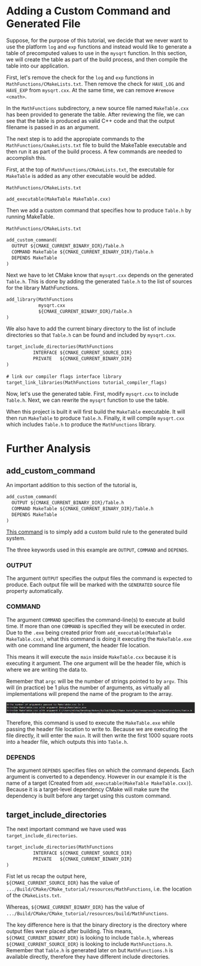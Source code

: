 # Adding a Custom Command and Generated File

Suppose, for the purpose of this tutorial, we decide that we never want to use the platform `log` and `exp` functions and instead would like to generate a table of precomputed values to use in the `mysqrt` function. In this section, we will create the table as part of the build process, and then compile the table into our application.

First, let's remove the check for the `log` and `exp` functions in `MathFunctions/CMakeLists.txt`. Then remove the check for `HAVE_LOG` and `HAVE_EXP` from `mysqrt.cxx`. At the same time, we can remove `#remove <cmath>`.

In the `MathFunctions` subdirectory, a new source file named `MakeTable.cxx` has been provided to generate the table. After reviewing the file, we can see that the table is produced as valid C++ code and that the output filename is passed in as an argument.

The next step is to add the appropiate commands to the `MathFunctions/CmakeLists.txt` file to build the MakeTable executable and then run it as part of the build process. A few commands are needed to accomplish this.

First, at the top of `MathFunctions/CMakeLists.txt`, the executable for `MakeTable` is added as any other executable would be added.

`MathFunctions/CMakeLists.txt`
```
add_executable(MakeTable MakeTable.cxx)
```

Then we add a custom command that specifies how to produce `Table.h` by running MakeTable.

`MathFunctions/CMakeLists.txt`
```
add_custom_command(
  OUTPUT ${CMAKE_CURRENT_BINARY_DIR}/Table.h
  COMMAND MakeTable ${CMAKE_CURRENT_BINARY_DIR}/Table.h
  DEPENDS MakeTable
)
```

Next we have to let CMake know that `mysqrt.cxx` depends on the generated `Table.h`. This is done by adding the generated `Table.h` to the list of sources for the library MathFunctions.

```
add_library(MathFunctions
            mysqrt.cxx
            ${CMAKE_CURRENT_BINARY_DIR}/Table.h
)
```

We also have to add the current binary directory to the list of include directories so that `Table.h` can be found and included by `mysqrt.cxx`.

```
target_include_directories(MathFunctions
          INTERFACE ${CMAKE_CURRENT_SOURCE_DIR}
          PRIVATE   ${CMAKE_CURRENT_BINARY_DIR}
)

# link our compiler flags interface library
target_link_libraries(MathFunctions tutorial_compiler_flags)
```

Now, let's use the generated table. First, modify `mysqrt.cxx` to include `Table.h`. Next, we can rewrite the `mysqrt` function to use the table.

When this project is built it will first build the `MakeTable` executable. It will then run `MakeTable` to produce `Table.h`. Finally, it will compile `mysqrt.cxx` which includes `Table.h` to produce the `MathFunctions` library.

# Further Analysis

## add_custom_command

An important addition to this section of the tutorial is,

```
add_custom_command(
  OUTPUT ${CMAKE_CURRENT_BINARY_DIR}/Table.h
  COMMAND MakeTable ${CMAKE_CURRENT_BINARY_DIR}/Table.h
  DEPENDS MakeTable
)
```

[This command](https://cmake.org/cmake/help/latest/command/add_custom_command.html) is to simply add a custom build rule to the generated build system.

The three keywords used in this example are `OUTPUT`, `COMMAND` and `DEPENDS`.

### OUTPUT
The argument `OUTPUT` specifies the output files the command is expected to produce. Each output file will be marked with the `GENERATED` source file property automatically.

### COMMAND

The argument `COMMAND` specifies the command-line(s) to execute at build time. If more than one `COMMAND` is specified they will be executed in order. Due to the `.exe` being created prior from `add_executable(MakeTable MakeTable.cxx)`, what this command is doing it executing the `MakeTable.exe` with one command line argument, the header file location.

This means it will execute the `main` inside `MakeTable.cxx` because it is executing it argument. The one argument will be the header file, which is where we are writing the data to.

Remember that `argc` will be the number of strings pointed to by `argv`. This will (in practice) be 1 plus the number of arguments, as virtually all implementations will prepend the name of the program to the array.

![](./images/24.PNG)

Therefore, this command is used to execute the `MakeTable.exe` while passing the header file location to write to. Because we are executing the file directly, it will enter the `main`. It will then write the first 1000 square roots into a header file, which outputs this into `Table.h`.

### DEPENDS

The argument `DEPENDS` specifies files on which the command depends. Each argument is converted to a dependency. However in our example it is the name of a target (Created from `add_executable(MakeTable MakeTable.cxx)`). Because it is a target-level dependency CMake will make sure the dependency is built before any target using this custom command.


## target_include_directories

The next important command we have used was `target_include_directories`.

```
target_include_directories(MathFunctions
          INTERFACE ${CMAKE_CURRENT_SOURCE_DIR}
          PRIVATE   ${CMAKE_CURRENT_BINARY_DIR}
)
```

Fist let us recap the output here,  
`${CMAKE_CURRENT_SOURCE_DIR}` has the value of `.../Build/CMake/CMake_tutorial/resources/MathFunctions`, i.e. the location of the `CMakeLists.txt`.

Whereas, `${CMAKE_CURRENT_BINARY_DIR}` has the value of `.../Build/CMake/CMake_tutorial/resources/build/MathFunctions`. 

The key difference here is that the binary directory is the directory where output files were placed after building. This means, `${CMAKE_CURRENT_BINARY_DIR}` is looking to include `Table.h`, whereas ``${CMAKE_CURRENT_SOURCE_DIR}`` is looking to include `MathFunctions.h`. Remember that `Table.h` is generated later on but `MathFunctions.h` is available directly, therefore they have different include directories.






